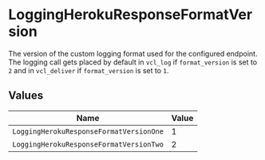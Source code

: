 # LoggingHerokuResponseFormatVersion

The version of the custom logging format used for the configured endpoint. The logging call gets placed by default in `vcl_log` if `format_version` is set to `2` and in `vcl_deliver` if `format_version` is set to `1`.



## Values

| Name                                    | Value                                   |
| --------------------------------------- | --------------------------------------- |
| `LoggingHerokuResponseFormatVersionOne` | 1                                       |
| `LoggingHerokuResponseFormatVersionTwo` | 2                                       |